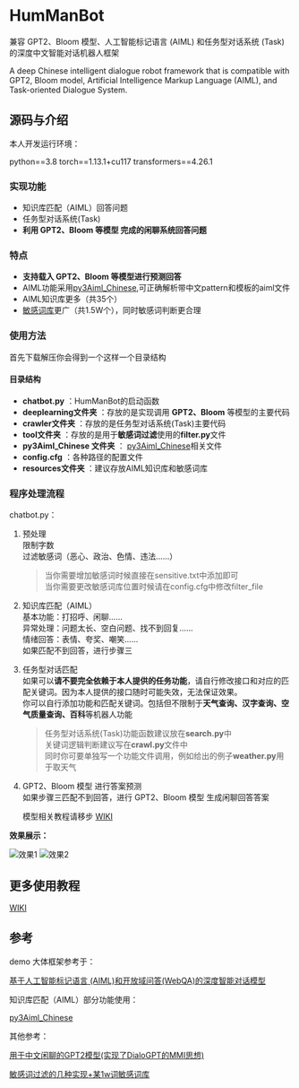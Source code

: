 # HumManBot
兼容 GPT2、Bloom 模型、人工智能标记语言 (AIML) 和任务型对话系统 (Task) 的深度中文智能对话机器人框架

A deep Chinese intelligent dialogue robot framework that is compatible with GPT2, Bloom model, Artificial Intelligence Markup Language (AIML), and Task-oriented Dialogue System.

## 源码与介绍
本人开发运行环境：

python==3.8 torch==1.13.1+cu117 transformers==4.26.1

### 实现功能
+ 知识库匹配（AIML）回答问题
+ 任务型对话系统(Task)
+ **利用 GPT2、Bloom 等模型 完成的闲聊系统回答问题**

### 特点
+ **支持载入 GPT2、Bloom 等模型进行预测回答**
+ AIML功能采用[py3Aiml_Chinese](https://github.com/yaleimeng/py3Aiml_Chinese),可正确解析带中文pattern和模板的aiml文件
+ AIML知识库更多（共35个）
+ [敏感词库](https://github.com/observerss/textfilter)更广（共1.5W个），同时敏感词判断更合理

### 使用方法
首先下载解压你会得到一个这样一个目录结构

#### 目录结构
+ **chatbot.py** ：HumManBot的启动函数
+ **deeplearning文件夹** ：存放的是实现调用 **GPT2、Bloom** 等模型的主要代码
+ **crawler文件夹** ：存放的是任务型对话系统(Task)主要代码
+ **tool文件夹** ：存放的是用于**敏感词过滤**使用的**filter.py**文件
+ **py3Aiml_Chinese 文件夹** ： [py3Aiml_Chinese](https://github.com/yaleimeng/py3Aiml_Chinese)相关文件
+ **config.cfg** ：各种路径的配置文件
+ **resources文件夹** ：建议存放AIML知识库和敏感词库
  
### 程序处理流程
chatbot.py：
1. 预处理<br/>
    限制字数<br/>
     过滤敏感词（恶心、政治、色情、违法......）<br/>
    >当你需要增加敏感词时候直接在sensitive.txt中添加即可<br/>
    >当你需要更改敏感词库位置时候请在config.cfg中修改filter_file<br/>
2. 知识库匹配（AIML）<br/>
    基本功能：打招呼、闲聊......<br/>
    异常处理：问题太长、空白问题、找不到回复......<br/>
    情绪回答：表情、夸奖、嘲笑......<br/>
   如果匹配不到回答，进行步骤三
3. 任务型对话匹配<br/>
    如果可以**请不要完全依赖于本人提供的任务功能**，请自行修改接口和对应的匹配关键词。因为本人提供的接口随时可能失效，无法保证效果。<br/>
    你可以自行添加功能和匹配关键词。包括但不限制于**天气查询、汉字查询、空气质量查询、百科**等机器人功能<br/>
    >任务型对话系统(Task)功能函数建议放在**search.py**中<br/>
    >关键词逻辑判断建议写在**crawl.py**文件中<br/>
    >同时你可要单独写一个功能文件调用，例如给出的例子**weather.py**用于取天气<br/>
4. GPT2、Bloom 模型 进行答案预测<br/>
    如果步骤三匹配不到回答，进行 GPT2、Bloom 模型 生成闲聊回答答案

    模型相关教程请移步 [WIKI](https://github.com/aoguai/HumManBot/wiki)
   
**效果展示：**

![效果1](https://github.com/aoguai/chatbot_aiml_task_demo/blob/main/images/1.png)
![效果2](https://github.com/aoguai/chatbot_aiml_task_demo/blob/main/images/2.png)

## 更多使用教程
[WIKI](https://github.com/aoguai/HumManBot/wiki)

## 参考

demo 大体框架参考于：

[基于人工智能标记语言 (AIML)和开放域问答(WebQA)的深度智能对话模型](https://github.com/zhangbincheng1997/chatbot-aiml-webqa)

知识库匹配（AIML）部分功能使用：

[py3Aiml_Chinese](https://github.com/yaleimeng/py3Aiml_Chinese)

其他参考：

[用于中文闲聊的GPT2模型(实现了DialoGPT的MMI思想)](https://github.com/yangjianxin1/GPT2-chitchat)

[敏感词过滤的几种实现+某1w词敏感词库](https://github.com/observerss/textfilter)

